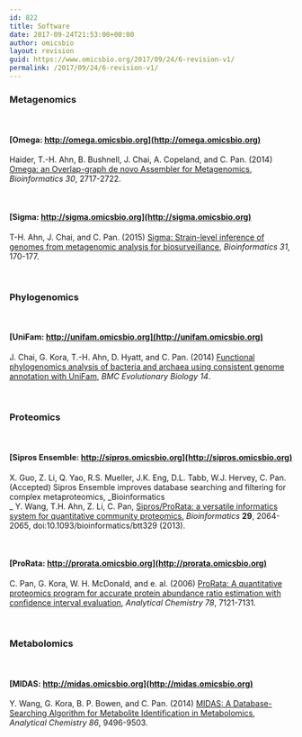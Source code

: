 ```yaml
---
id: 822
title: Software
date: 2017-09-24T21:53:00+00:00
author: omicsbio
layout: revision
guid: https://www.omicsbio.org/2017/09/24/6-revision-v1/
permalink: /2017/09/24/6-revision-v1/
---
```

### Metagenomics

&nbsp;

#### [**Omega**: http://omega.omicsbio.org](http://omega.omicsbio.org)

Haider, T.-H. Ahn, B. Bushnell, J. Chai, A. Copeland, and C. Pan. (2014) [Omega: an Overlap-graph de novo Assembler for Metagenomics](https://www.omicsbio.org/2014/06/19/omega-an-overlap-graph-de-novo-assembler-for-metagenomics/ "Omega: an Overlap-graph de novo Assembler for Metagenomics."), _Bioinformatics_ _30_, 2717-2722.

&nbsp;

#### [**Sigma**: http://sigma.omicsbio.org](http://sigma.omicsbio.org)

T-H. Ahn, J. Chai, and C. Pan. (2015) [Sigma: Strain-level inference of genomes from metagenomic analysis for biosurveillance](https://academic.oup.com/bioinformatics/article-lookup/doi/10.1093/bioinformatics/btu641), _Bioinformatics_ _31_, 170-177.

&nbsp;

### Phylogenomics

&nbsp;

#### [**UniFam**: http://unifam.omicsbio.org](http://unifam.omicsbio.org)

J. Chai, G. Kora, T.-H. Ahn, D. Hyatt, and C. Pan. (2014) [Functional phylogenomics analysis of bacteria and archaea using consistent genome annotation with UniFam](https://bmcevolbiol.biomedcentral.com/articles/10.1186/s12862-014-0207-y), _BMC Evolutionary Biology_ _14_.

&nbsp;

### Proteomics

&nbsp;

#### [**Sipros Ensemble**: http://sipros.omicsbio.org](http://sipros.omicsbio.org)

X. Guo, Z. Li, Q. Yao, R.S. Mueller, J.K. Eng, D.L. Tabb, W.J. Hervey, C. Pan. (Accepted) Sipros Ensemble improves database searching and filtering for complex metaproteomics, _Bioinformatics  
_ Y. Wang, T.H. Ahn, Z. Li, C. Pan, [Sipros/ProRata: a versatile informatics system for quantitative community proteomics.](https://www.omicsbio.org/2013/08/15/siprosprorata-a-versatile-informatics-system-for-quantitative-community-proteomics/ "Sipros/ProRata: a versatile informatics system for quantitative community proteomics.") _Bioinformatics_ **29**, 2064-2065, doi:10.1093/bioinformatics/btt329 (2013).

&nbsp;

#### [**ProRata**: http://prorata.omicsbio.org](http://prorata.omicsbio.org)

C. Pan, G. Kora, W. H. McDonald, and e. al. (2006) [ProRata: A quantitative proteomics program for accurate protein abundance ratio estimation with confidence interval evaluation](https://www.omicsbio.org/2006/10/14/prorata-a-quantitative-proteomics-program-for-accurate-protein-abundance-ratio-estimation-with-confidence-interval-evaluation/ "ProRata: A quantitative proteomics program for accurate protein abundance ratio estimation with confidence interval evaluation"), _Analytical Chemistry_ _78_, 7121-7131.

&nbsp;

### Metabolomics

&nbsp;

#### [**MIDAS**: http://midas.omicsbio.org](http://midas.omicsbio.org)

Y. Wang, G. Kora, B. P. Bowen, and C. Pan. (2014) [MIDAS: A Database-Searching Algorithm for Metabolite Identification in Metabolomics](https://www.omicsbio.org/2014/08/26/midas-a-database-searching-algorithm-for-metabolite-identification-in-metabolomics/ "MIDAS: A Database-Searching Algorithm for Metabolite Identification in Metabolomics."), _Analytical Chemistry_ _86_, 9496-9503.